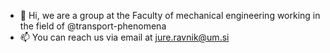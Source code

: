 - 👋 Hi, we are a group at the Faculty of mechanical engineering working in the field of @transport-phenomena
- 📫 You can reach us via email at jure.ravnik@um.si

<!---
transport-phenomena/transport-phenomena is a ✨ special ✨ repository because its `README.md` (this file) appears on your GitHub profile.
You can click the Preview link to take a look at your changes.
--->
